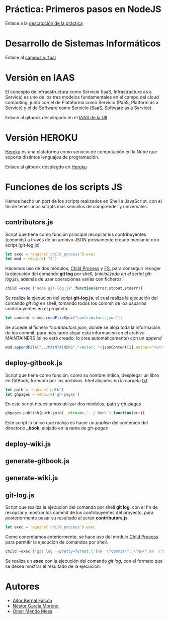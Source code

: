 # Práctica: Primeros pasos en NodeJS

Enlace a la [descripción de la práctica](https://casianorodriguezleon.gitbooks.io/ull-esit-1617/practicas/practicatareasiniciales2.html)

# Desarrollo de Sistemas Informáticos

Enlace al [campus virtual](https://campusvirtual.ull.es/1617/course/view.php?id=1136)

# Versión en IAAS

El concepto de Infraestructura como Servicio (IaaS, Infrastructure as a Service) es uno de los tres modelos fundamentales en el campo del cloud computing, junto con el de Plataforma como Servicio (PaaS, Platform as a Service) y el de Software como Servicio (SaaS, Software as a Service).

Enlace al gitbook desplegado en el [IAAS de la Ull](http://10.6.128.132:8080/)


# Versión HEROKU

[Heroku](https://devcenter.heroku.com/categories/learning) es una plataforma como servicio de computación en la Nube que soporta distintos lenguajes de programación.

Enlace al gitbook desplegdo en [Heroku](http://dsipractica2.herokuapp.com/)

# Funciones de los scripts JS

Hemos hecho un port de los scripts realizados en Shell a JavaScript, con el fin de tener unos scripts más sencillos de comprender y universales.

## contributors.js
Script que tiene como función principal recopilar los contribuyentes (commits) a través de un archivo JSON previamente creado mediante otro script (git-log.js)

```javascript
let exec = require('child_process').exec
let mod = require('fs')
```
Hacemos uso de dos módulos, [Child Process](https://nodejs.org/api/child_process.html) y [FS](https://nodejs.org/api/fs.html), para conseguir recoger la ejecución del comando **git log** por shell, (*inicializado en el script git-log.js*), además de usar operaciones varías con ficheros.

```javascript
child =exec ('node git-log.js',function(error,stdout,stderr){
```
Se realiza la ejecución del script **git-log.js**, el cual realiza la ejecución del comando *git log* en shell, tomando todos los commit de los usuarios contribuyentes en el proyecto.

```javascript
let content = mod.readFileSync("contributors.json");
```
Se accede al fichero **contributors.json*, donde se aloja toda la información de los commit, para más tarde alojar esta información en el archivo MAINTAINERS (si no está creado, lo crea automáticamente) con un *append*

```javascript
mod.appendFile("../MAINTAINERS","<Autor: "+jsonContent[i].author+">\n"+"Last Commit: "+jsonContent[i].date+" ("+jsonContent[i].message+")"+"\n"+" "+"\n", function(err){
```

## deploy-gitbook.js
Script que tiene como función, como su nombre indica, desplegar un libro en GitBook, formado por los archivos *.html* alojados en la carpeta [txt](https://github.com/ozzrocker95/primeros-pasos-en-nodejs-aitor-nestor-omar-35l2/tree/master/txt)

```javascript
let path = require('path')
let ghpages = require('gh-pages')
```
En este script necesitamos utilizar dos módulos, [path](https://nodejs.org/api/path.html) y [gh-pages](https://www.npmjs.com/package/gh-pages)

```javascript
ghpages.publish(path.join(__dirname,'../_book'),function(err){
```
Este script lo único que realiza es hacer un *publish* del contenido del directorio **_book**, alojado en la rama de *gh-pages*

## deploy-wiki.js
## generate-gitbook.js
## generate-wiki.js
## git-log.js
Script que realiza la ejecución del comando por shell **git log**, con el fin de recopilar y mostrar los commit de los contribuyentes del proyecto, para posteriormente pasar su resultado al script **contributors.js**

```javascript
let exec = require('child_process').exec
```
Como concretamos anteriormente, se hace uso del módulo [Child Process](https://nodejs.org/api/child_process.html) para permitir la ejecución de comandos por shell.

```javascript
child =exec ('git log --pretty=format:\'{%n  \"commit\": \"%H\",%n  \"author\": \"%aN <%aE>\",%n  \"date\": \"%ad\",%n  \"message\": \"%f\"%n},\' $@ | perl -pe \'BEGIN{print \"[\"}; END{print \"]\n\"}\' | perl -pe \'s/},]/}]/\n\'' ,function(error,stdout,stderr){
```
Se realiza un **exec** con la ejecución del comando *git log*, con el formato que se desea mostrar el resultado de la ejecución.


# Autores
* [Aitor Bernal Falcón](https://chinegua.github.io/)
* [Néstor García Moreno](https://nestor-gm.github.io/)
* [Omar Mendo Mesa](https://ozzrocker95.github.io/)


